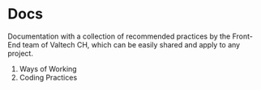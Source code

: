 # Docs

Documentation with a collection of recommended practices by the Front-End team of Valtech CH, which can be easily shared and apply to any project.

1. Ways of Working
2. Coding Practices
